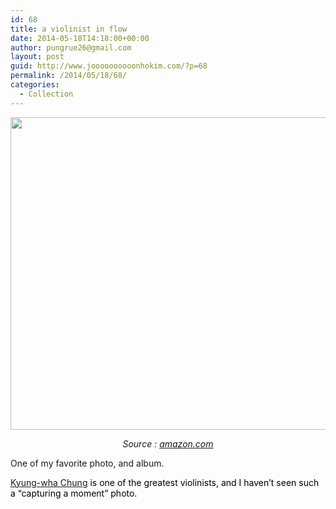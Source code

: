 ```yaml
---
id: 68
title: a violinist in flow
date: 2014-05-18T14:18:00+00:00
author: pungrue26@gmail.com
layout: post
guid: http://www.joooooooooonhokim.com/?p=68
permalink: /2014/05/18/68/
categories:
  - Collection
---
```

[<img class="aligncenter wp-image-75 size-full" src="http://www.joooooooooonhokim.com/wp-content/uploads/2014/05/chung_kyung_wha1.jpg" alt="" width="900" height="500" srcset="http://www.joooonho.com/wp-content/uploads/2014/05/chung_kyung_wha1.jpg 900w, http://www.joooonho.com/wp-content/uploads/2014/05/chung_kyung_wha1-300x166.jpg 300w" sizes="(max-width: 900px) 100vw, 900px" />](http://www.joooooooooonhokim.com/wp-content/uploads/2014/05/chung_kyung_wha1.jpg)

<p style="text-align: center;">
  <em>Source : <a href="http://www.amazon.com/Mendelssohn-Bruch-Concertos-Kyung-Wha-Chung/dp/B00000JXZ7/ref=sr_1_1?s=music&ie=UTF8&qid=1400390829&sr=1-1&keywords=chung+kyung+wha">amazon.com</a></em>
</p>

<p style="text-align: left;">
  One of my favorite photo, and album.
</p>

<p class="firstHeading" lang="en" style="color: black; text-align: left;">
  <span dir="auto"><a href="http://en.wikipedia.org/wiki/Kyung-wha_Chung">Kyung-wha Chung</a> is one of the g</span>reatest violinists, and I haven&#8217;t seen such a &#8220;capturing a moment&#8221; photo.
</p>